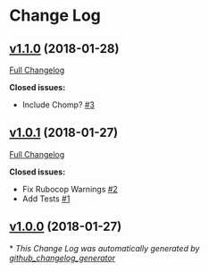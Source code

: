 # Change Log

## [v1.1.0](https://github.com/karagenit/affirmative/tree/v1.1.0) (2018-01-28)
[Full Changelog](https://github.com/karagenit/affirmative/compare/v1.0.1...v1.1.0)

**Closed issues:**

- Include Chomp? [\#3](https://github.com/karagenit/affirmative/issues/3)

## [v1.0.1](https://github.com/karagenit/affirmative/tree/v1.0.1) (2018-01-27)
[Full Changelog](https://github.com/karagenit/affirmative/compare/v1.0.0...v1.0.1)

**Closed issues:**

- Fix Rubocop Warnings [\#2](https://github.com/karagenit/affirmative/issues/2)
- Add Tests [\#1](https://github.com/karagenit/affirmative/issues/1)

## [v1.0.0](https://github.com/karagenit/affirmative/tree/v1.0.0) (2018-01-27)


\* *This Change Log was automatically generated by [github_changelog_generator](https://github.com/skywinder/Github-Changelog-Generator)*
